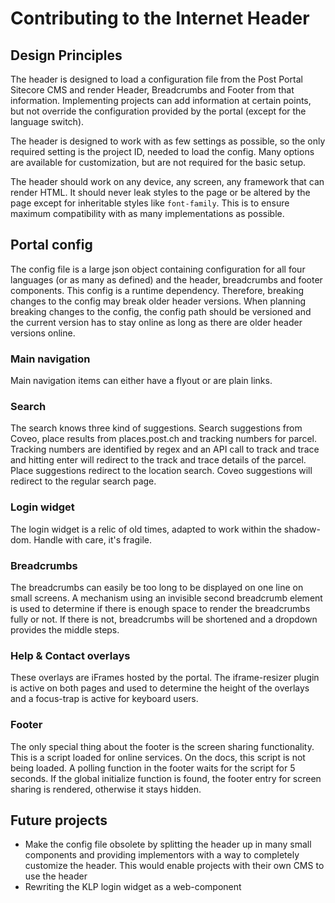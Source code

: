 # Contributing to the Internet Header

## Design Principles
The header is designed to load a configuration file from the Post Portal Sitecore CMS and render Header, Breadcrumbs and Footer from that information. Implementing projects can add information at certain points, but not override the configuration provided by the portal (except for the language switch).

The header is designed to work with as few settings as possible, so the only required setting is the project ID, needed to load the config. Many options are available for customization, but are not required for the basic setup.

The header should work on any device, any screen, any framework that can render HTML. It should never leak styles to the page or be altered by the page except for inheritable styles like `font-family`. This is to ensure maximum compatibility with as many implementations as possible.


## Portal config
The config file is a large json object containing configuration for all four languages (or as many as defined) and the header, breadcrumbs and footer components. This config is a runtime dependency. Therefore, breaking changes to the config may break older header versions. When planning breaking changes to the config, the config path should be versioned and the current version has to stay online as long as there are older header versions online.

### Main navigation
Main navigation items can either have a flyout or are plain links.

### Search
The search knows three kind of suggestions. Search suggestions from Coveo, place results from places.post.ch and tracking numbers for parcel. Tracking numbers are identified by regex and an API call to track and trace and hitting enter will redirect to the track and trace details of the parcel. Place suggestions redirect to the location search. Coveo suggestions will redirect to the regular search page.

### Login widget
The login widget is a relic of old times, adapted to work within the shadow-dom. Handle with care, it's fragile.

### Breadcrumbs
The breadcrumbs can easily be too long to be displayed on one line on small screens. A mechanism using an invisible second breadcrumb element is used to determine if there is enough space to render the breadcrumbs fully or not. If there is not, breadcrumbs will be shortened and a dropdown provides the middle steps.

### Help & Contact overlays
These overlays are iFrames hosted by the portal. The iframe-resizer plugin is active on both pages and used to determine the height of the overlays and a focus-trap is active for keyboard users.

### Footer
The only special thing about the footer is the screen sharing functionality. This is a script loaded for online services. On the docs, this script is not being loaded. A polling function in the footer waits for the script for 5 seconds. If the global initialize function is found, the footer entry for screen sharing is rendered, otherwise it stays hidden.

## Future projects

- Make the config file obsolete by splitting the header up in many small components and providing implementors with a way to completely customize the header. This would enable projects with their own CMS to use the header
- Rewriting the KLP login widget as a web-component
